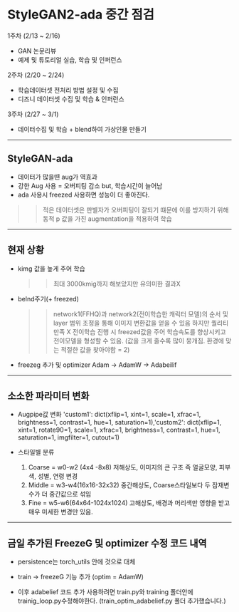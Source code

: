 # StyleGAN2-ada 중간 점검

1주차 (2/13 ~ 2/16)
- GAN 논문리뷰
- 예제 및 튜토리얼 실습, 학습 및 인퍼런스

2주차 (2/20 ~ 2/24)
- 학습데이터셋 전처리 방법 설정 및 수집
- 디즈니 데이터셋 수집 및 학습 & 인퍼런스

3주차 (2/27 ~ 3/1)
- 데이터수집 및 학습 + blend하여 가상인물 만들기

-------------------------------------

## StyleGAN-ada
- 데이터가 많을떈 aug가 역효과
- 강한 Aug 사용 = 오버피팅 감소 but, 학습시간이 늘어남
- ada 사용시 freezed 사용하면 성능이 더 좋아진다.
 >> 적은 데이터셋은 판별자가 오버피팅이 잘되기 떄문에 이를 방지하기 위해 동적 p 값을 가진 augmentation을 적용하여 학습

-------------------------------------

## 현재 상황
- kimg 값을 높게 주어 학습
    >> 최대 3000kmig까지 해보았지만 유의미한 결과X
- belnd주기(+ freezed)
    >> network1(FFHQ)과 network2(전이학습한 캐릭터 모델)의 순서 및 layer 범위 조정을 통해 이미지 변환값을 얻을 수 있음
    하지만 퀄리티 만족 X
    >> 전이학습 진행 시 freezed값을 주어 학습속도를 향상시키고 전이모델을 형성할 수 있음. (값을 크게 줄수록 많이 뭉개짐. 환경에 맞는 적절한 값을 찾아야함 = 2)
- freezeg 추가 및 optimizer Adam -> AdamW -> Adabeilif
 
-------------------------------------

## 소소한 파라미터 변화
- Augpipe값 변화
    'custom1': dict(xflip=1, xint=1, scale=1, xfrac=1, brightness=1, contrast=1, hue=1, saturation=1),'custom2': dict(xflip=1, xint=1, rotate90=1, scale=1, xfrac=1, brightness=1, contrast=1, hue=1, saturation=1, imgfilter=1, cutout=1)

- 스타일별 분류
    1. Coarse = w0-w2 (4x4 -8x8) 저해상도, 이미지의 큰 구조 즉 얼굴모양, 피부색, 성별, 연령 변경
    2. Middle = w3-w4(16x16-32x32) 중간해상도, Coarse스타일보다 두 잠재변수가 더 중간값으로 섞임
    3. Fine = w5-w6(64x64-1024x1024) 고해상도, 배경과 머리색만 영향을 받고 매우 미세한 변경만 있음. 

-------------------------------------

## 금일 추가된 FreezeG 및 optimizer 수정 코드 내역
- persistence는 torch_utils 안에 것으로 대체
- train -> freezeG 기능 추가 (optim = AdamW)

- 이후 adabelief 코드 추가
    사용하려면 train.py와 training 폴더안에 trainig_loop.py수정해야한다.
    (train_optim_adabelief.py 폴더 추가했습니다.)